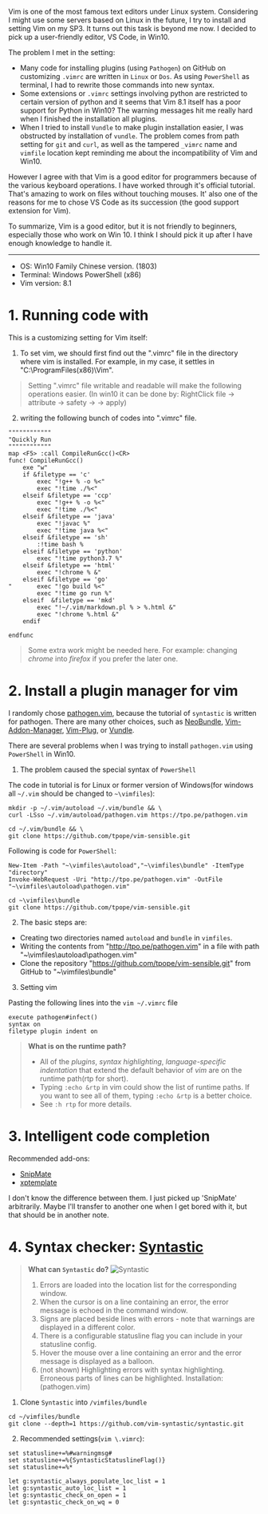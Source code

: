 Vim is one of the most famous text editors under Linux system. Considering I might use some servers based on Linux in the future, I try to install and setting Vim on my SP3. It turns out this task is beyond me now. I decided to pick up a user-friendly editor, VS Code, in Win10. 

The problem I met in the setting:
* Many code for installing plugins (using `Pathogen`) on GitHub on customizing `.vimrc` are written in `Linux` or `Dos`. As using `PowerShell` as terminal, I had to rewrite those commands into new syntax.
* Some extensions or `.vimrc` settings involving python are restricted to certain version of python and it seems that Vim 8.1 itself has a poor support for Python in Win10? The warning messages hit me really hard when I finished the installation all plugins. 
* When I tried to install `Vundle` to make plugin installation easier, I was obstructed by installation of `vundle`. The problem comes from path setting for `git` and `curl`, as well as the tampered  `_vimrc` name and `vimfile` location kept reminding me about the incompatibility of Vim and Win10.

However I agree with that Vim is a good editor for programmers because of the various keyboard operations. I have worked through it's official tutorial. That's amazing to work on files without touching mouses. It' also one of the reasons for me to chose VS Code as its succession (the good support extension for Vim). 

To summarize, Vim is a good editor, but it is not friendly to beginners, especially those who work on Win 10. I think I should pick it up after I have enough knowledge to handle it.
***
* OS: Win10 Family Chinese version. (1803)
* Terminal: Windows PowerShell (x86)
* Vim version: 8.1
# 1. Running code with <F5>
This is a customizing setting for Vim itself:
1. To set vim, we should first find out the ".vimrc" file in the directory where vim is installed. For example, in my case, it settles in "C:\ProgramFiles(x86)\Vim". 
> Setting ".vimrc" file writable and readable will make the following operations easier. (In win10 it can be done by: RightClick file -> attribute -> safety -> <do something here> -> apply)

2. writing the following bunch of codes into ".vimrc" file.
```
""""""""""""
"Quickly Run
""""""""""""
map <F5> :call CompileRunGcc()<CR>
func! CompileRunGcc()
	exe "w"
	if &filetype == 'c'
		exec "!g++ % -o %<"
		exec "!time ./%<"
	elseif &filetype == 'ccp'
		exec "!g++ % -o %<"
		exec "!time ./%<"
	elseif &filetype == 'java'
		exec "!javac %"
		exec "!time java %<"
	elseif &filetype == 'sh'
		:!time bash %
	elseif &filetype == 'python'
		exec "!time python3.7 %"
	elseif &filetype == 'html'
		exec "!chrome % &"
	elseif &filetype == 'go'
"		exec "!go build %<"
		exec "!time go run %"
	elseif  &filetype == 'mkd'
		exec "!~/.vim/markdown.pl % > %.html &"
		exec "!chrome %.html &"	
	endif

endfunc
```
> Some extra work might be needed here. For example: changing *chrome* into *firefox* if you prefer the later one.

# 2. Install a plugin manager for vim
I randomly chose [pathogen.vim](https://github.com/tpope/vim-pathogen), because the tutorial of `syntastic` is written for pathogen. There are many other choices, such as [NeoBundle](https://github.com/Shougo/neobundle.vim), [Vim-Addon-Manager](https://github.com/MarcWeber/vim-addon-manager), [Vim-Plug](https://github.com/junegunn/vim-plug/), or [Vundle](https://github.com/VundleVim/Vundle.vim). 

There are several problems when I was trying to install `pathogen.vim` using `PowerShell` in Win10.
1. The problem caused the special syntax of `PowerShell`

  The code in tutorial is for Linux or former version of Windows(for windows all `~/.vim` should be changed to `~\vimfiles`):
```
mkdir -p ~/.vim/autoload ~/.vim/bundle && \
curl -LSso ~/.vim/autoload/pathogen.vim https://tpo.pe/pathogen.vim

cd ~/.vim/bundle && \
git clone https://github.com/tpope/vim-sensible.git
```
  Following is code for `PowerShell`:
```
New-Item -Path "~\vimfiles\autoload","~\vimfiles\bundle" -ItemType "directory"
Invoke-WebRequest -Uri "http://tpo.pe/pathogen.vim" -OutFile "~\vimfiles\autoload\pathogen.vim"

cd ~\vimfiles\bundle
git clone https://github.com/tpope/vim-sensible.git
```
2. The basic steps are:
  * Creating two directories named `autoload` and `bundle` in `vimfiles`.
  * Writing the contents from "http://tpo.pe/pathogen.vim" in a file with path "~\vimfiles\autoload\pathogen.vim"
  * Clone the repository "https://github.com/tpope/vim-sensible.git" from GitHub to "~\vimfiles\bundle"

3. Setting vim
 
Pasting the following lines into the `vim ~/.vimrc` file
```
execute pathogen#infect()
syntax on
filetype plugin indent on
```
> **What is on the runtime path?**
> * All of the _plugins_, _syntax highlighting_, _language-specific indentation_ that extend the default behavior of _vim_ are on the runtime path(rtp for short).
> * Typing `:echo &rtp` in vim could show the list of runtime paths. If you want to see all of them, typing `:echo &rtp` is a better choice.
> * See `:h rtp` for more details.

# 3. Intelligent code completion

Recommended add-ons:
  * [SnipMate](https://github.com/garbas/vim-snipmate)
  * [xptemplate](https://github.com/drmingdrmer/xptemplate.git)

I don't know the difference between them. I just picked up 'SnipMate' arbitrarily. Maybe I'll transfer to another one when I get bored with it, but that should be in another note.

# 4. Syntax checker: [Syntastic](https://github.com/vim-syntastic/syntastic)
> **What can `Syntastic` do?**
> ![Syntastic](https://github.com/vim-syntastic/syntastic/raw/master/_assets/screenshot_1.png)
> 1. Errors are loaded into the location list for the corresponding window.
> 2. When the cursor is on a line containing an error, the error message is echoed in the command window.
> 3. Signs are placed beside lines with errors - note that warnings are displayed in a different color.
> 4. There is a configurable statusline flag you can include in your statusline config.
> 5. Hover the mouse over a line containing an error and the error message is displayed as a balloon.
> 6. (not shown) Highlighting errors with syntax highlighting. Erroneous parts of lines can be highlighted.
Installation:(pathogen.vim)
1. Clone `Syntastic` into `/vimfiles/bundle`
```
cd ~/vimfiles/bundle
git clone --depth=1 https://github.com/vim-syntastic/syntastic.git
```
2. Recommended settings(`vim \.vimrc`):
```
set statusline+=%#warningmsg#
set statusline+=%{SyntasticStatuslineFlag()}
set statusline+=%*

let g:syntastic_always_populate_loc_list = 1
let g:syntastic_auto_loc_list = 1
let g:syntastic_check_on_open = 1
let g:syntastic_check_on_wq = 0
```


